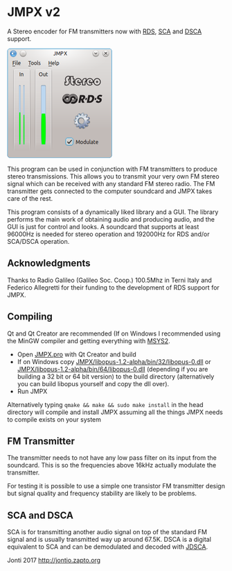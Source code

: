 # JMPX v2
A Stereo encoder for FM transmitters now with [RDS], [SCA] and [DSCA] support.

![Screenshot of JMPX on Linux](JMPX/images/screenshot-linux.png)

This program can be used in conjunction with FM transmitters to produce stereo transmissions. This allows you to transmit your very own FM stereo signal which can be received with any standard FM stereo radio. The FM transmitter gets connected to the computer soundcard and JMPX takes care of the rest.

This program consists of a dynamically liked library and a GUI. The library performs the main work of obtaining audio and producing audio, and the GUI is just for control and looks. A soundcard that supports at least 96000Hz is needed for stereo operation and 192000Hz for RDS and/or SCA/DSCA operation.

## Acknowledgments

Thanks to Radio Galileo (Galileo Soc. Coop.) 100.5Mhz in Terni Italy and Federico Allegretti for their funding to the development of RDS support for JMPX.

## Compiling

Qt and Qt Creator are recommended (If on Windows I recommended using the MinGW compiler and getting everything with [MSYS2](http://www.msys2.org/).

* Open [JMPX.pro](JMPX.pro) with Qt Creator and build
* If on Windows copy [JMPX/libopus-1.2-alpha/bin/32/libopus-0.dll](JMPX/libopus-1.2-alpha/bin/32/libopus-0.dll) or [JMPX/libopus-1.2-alpha/bin/64/libopus-0.dll](JMPX/libopus-1.2-alpha/bin/64/libopus-0.dll) (depending if you are building a 32 bit or 64 bit version) to the build directory (alternatively you can build libopus yourself and copy the dll over).
* Run JMPX

Alternatively typing `qmake && make && sudo make install` in the head directory will compile and install JMPX assuming all the things JMPX needs to compile exists on your system

## FM Transmitter

The transmitter needs to not have any low pass filter on its input from the soundcard. This is so the frequencies above 16kHz actually modulate the transmitter.

For testing it is possible to use a simple one transistor FM transmitter design but signal quality and frequency stability are likely to be problems.

## SCA and DSCA

SCA is for transmitting another audio signal on top of the standard FM signal and is usually transmitted way up around 67.5K. DSCA is a digital equivalent to SCA and can be demodulated and decoded with [JDSCA].

Jonti 2017
http://jontio.zapto.org

[DSCA]: http://jontio.zapto.org/hda1/jdsca.html
[JDSCA]: https://github.com/jontio/JDSCA
[SCA]: https://en.wikipedia.org/wiki/Subsidiary_communications_authority
[RDS]: https://en.wikipedia.org/wiki/Radio_Data_System

